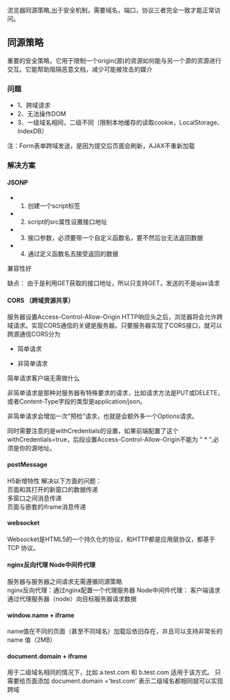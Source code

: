 流览器同源策略,出于安全机制，需要域名，端口，协议三者完全一致才能正常访问。

## 同源策略
重要的安全策略，它用于限制一个origin(源)的资源如何能与另一个源的资源进行交互。它能帮助阻隔恶意文档，减少可能被攻击的媒介

### 问题
- 1、跨域请求
- 2、无法操作DOM
- 3、一级域名相同，二级不同（限制本地缓存的读取cookie，LocalStorage、IndexDB）

注：Form表单跨域发送，是因为提交后页面会刷新，AJAX不重新加载

### 解决方案
#### JSONP
- 1. 创建一个script标签
- 2. script的src属性设置接口地址
- 3. 接口参数，必须要带一个自定义函数名，要不然后台无法返回数据
- 4. 通过定义函数名去接受返回的数据

兼容性好

缺点： 由于是利用GET获取的接口地址，所以只支持GET，发送的不是ajax请求

#### CORS （跨域资源共享）
服务器设置Access-Control-Allow-Origin HTTP响应头之后，浏览器将会允许跨域请求。实现CORS通信的关键是服务器。只要服务器实现了CORS接口，就可以跨源通信CORS分为

- 简单请求

- 非简单请求

简单请求客户端无需做什么

非简单请求是那种对服务器有特殊要求的请求，比如请求方法是PUT或DELETE，或者Content-Type字段的类型是application/json。

非简单请求会增加一次“预检”请求，也就是会额外多一个Options请求。

同时需要注意的是withCredentials的设置，如果前端配置了这个withCredentials=true，后段设置Access-Control-Allow-Origin不能为 " * ",必须是你的源地址。

#### postMessage
H5新增特性
解决以下方面的问题：  
页面和其打开的新窗口的数据传递  
多窗口之间消息传递  
页面与嵌套的iframe消息传递 

#### websocket
Websocket是HTML5的一个持久化的协议，和HTTP都是应用层协议，都基于 TCP 协议。

#### nginx反向代理 Node中间件代理
服务器与服务器之间请求无需遵循同源策略  
nginx反向代理：通过nginx配置一个代理服务器
Node中间件代理： 客户端请求通过代理服务器（node）向目标服务器请求数据

#### window.name + iframe
name值在不同的页面（甚至不同域名）加载后依旧存在，并且可以支持非常长的 name 值（2MB）

#### document.domain + iframe
用于二级域名相同的情况下，比如 a.test.com 和 b.test.com 适用于该方式。 只需要给页面添加 document.domain ='test.com' 表示二级域名都相同就可以实现跨域

